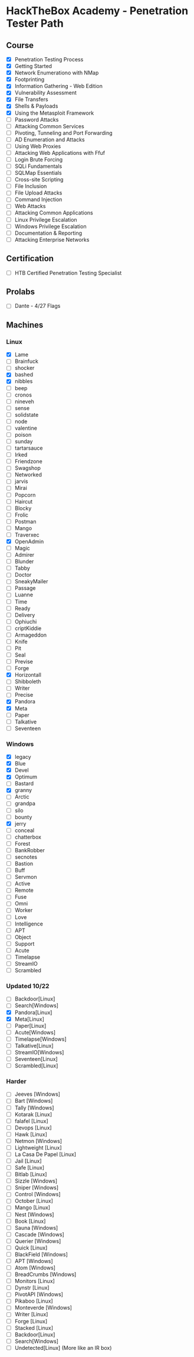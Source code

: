 # HackTheBox Academy - Penetration Tester Path
## Course
* [X] Penetration Testing Process
* [X] Getting Started
* [X] Network Enumerationo with NMap
* [X] Footprinting
* [X] Information Gathering - Web Edition
* [X] Vulnerability Assessment
* [X] File Transfers
* [X] Shells & Payloads
* [X] Using the Metasploit Framework
* [ ] Password Attacks
* [ ] Attacking Common Services
* [ ] Pivoting, Tunneling and Port Forwarding
* [ ] AD Enumeration and Attacks
* [ ] Using Web Proxies
* [ ] Attacking Web Applications with Ffuf
* [ ] Login Brute Forcing
* [ ] SQLi Fundamentals
* [ ] SQLMap Essentials
* [ ] Cross-site Scripting
* [ ] File Inclusion
* [ ] File Upload Attacks
* [ ] Command Injection
* [ ] Web Attacks
* [ ] Attacking Common Applications
* [ ] Linux Privilege Escalation
* [ ] Windows Privilege Escalation
* [ ] Documentation & Reporting
* [ ] Attacking Enterprise Networks

## Certification
* [ ] HTB Certified Penetration Testing Specialist

## Prolabs
* [ ] Dante - 4/27 Flags

## Machines
### Linux
* [X] Lame
* [ ] Brainfuck
* [ ] shocker
* [X] bashed
* [X] nibbles
* [ ] beep
* [ ] cronos
* [ ] nineveh
* [ ] sense
* [ ] solidstate
* [ ] node
* [ ] valentine
* [ ] poison
* [ ] sunday
* [ ] tartarsauce
* [ ] Irked
* [ ] Friendzone
* [ ] Swagshop
* [ ] Networked
* [ ] jarvis
* [ ] Mirai
* [ ] Popcorn
* [ ] Haircut
* [ ] Blocky
* [ ] Frolic
* [ ] Postman
* [ ] Mango
* [ ] Traverxec
* [X] OpenAdmin
* [ ] Magic
* [ ] Admirer
* [ ] Blunder
* [ ] Tabby 
* [ ] Doctor
* [ ] SneakyMailer
* [ ] Passage
* [ ] Luanne
* [ ] Time
* [ ] Ready
* [ ] Delivery
* [ ] Ophiuchi
* [ ] criptKiddie
* [ ] Armageddon
* [ ] Knife
* [ ] Pit
* [ ] Seal
* [ ] Previse 
* [ ] Forge
* [X] Horizontall
* [ ] Shibboleth
* [ ] Writer
* [ ] Precise
* [X] Pandora
* [X] Meta
* [ ] Paper
* [ ] Talkative
* [ ] Seventeen

### Windows
* [X] legacy
* [X] Blue
* [X] Devel
* [X] Optimum
* [ ] Bastard
* [X] granny
* [ ] Arctic
* [ ] grandpa
* [ ] silo
* [ ] bounty
* [X] jerry
* [ ] conceal
* [ ] chatterbox
* [ ] Forest
* [ ] BankRobber
* [ ] secnotes
* [ ] Bastion
* [ ] Buff
* [ ] Servmon
* [ ] Active
* [ ] Remote
* [ ] Fuse
* [ ] Omni
* [ ] Worker
* [ ] Love
* [ ] Intelligence
* [ ] APT
* [ ] Object
* [ ] Support
* [ ] Acute
* [ ] Timelapse
* [ ] StreamIO
* [ ] Scrambled

### Updated 10/22
* [ ] Backdoor[Linux]
* [ ] Search[Windows]
* [X] Pandora[Linux]
* [X] Meta[Linux]
* [ ] Paper[Linux]
* [ ] Acute[Windows]
* [ ] Timelapse[Windows]
* [ ] Talkative[Linux]
* [ ] StreamIO[Windows]
* [ ] Seventeen[Linux]
* [ ] Scrambled[Linux]

### Harder
* [ ] Jeeves [Windows]
* [ ] Bart   [Windows]
* [ ] Tally  [Windows]
* [ ] Kotarak [Linux]
* [ ] falafel [Linux]
* [ ] Devops [Linux]
* [ ] Hawk [Linux]
* [ ] Netmon [Windows]
* [ ] Lightweight [Linux]
* [ ] La Casa De Papel [Linux]
* [ ] Jail [Linux]
* [ ] Safe [Linux]
* [ ] Bitlab [Linux]
* [ ] Sizzle [Windows]
* [ ] Sniper [Windows]
* [ ] Control [Windows]
* [ ] October [Linux]
* [ ] Mango [Linux]
* [ ] Nest [Windows]
* [ ] Book [Linux]
* [ ] Sauna [Windows]
* [ ] Cascade [Windows]
* [ ] Querier [Windows]
* [ ] Quick [Linux]
* [ ] BlackField [Windows]
* [ ] APT [Windows]
* [ ] Atom [Windows]
* [ ] BreadCrumbs [Windows] 
* [ ] Monitors [Linux]
* [ ] Dynstr [Linux]
* [ ] PivotAPI [Windows]
* [ ] Pikaboo [Linux]
* [ ] Monteverde [Windows]
* [ ] Writer [Linux]
* [ ] Forge [Linux]
* [ ] Stacked [Linux]
* [ ] Backdoor[Linux]
* [ ] Search[Windows]
* [ ] Undetected[Linux] (More like an IR box)

